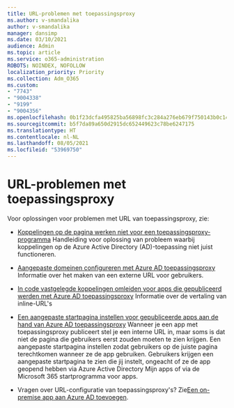 ```yaml
---
title: URL-problemen met toepassingsproxy
ms.author: v-smandalika
author: v-smandalika
manager: dansimp
ms.date: 03/10/2021
audience: Admin
ms.topic: article
ms.service: o365-administration
ROBOTS: NOINDEX, NOFOLLOW
localization_priority: Priority
ms.collection: Adm_O365
ms.custom:
- "7743"
- "9004338"
- "9199"
- "9004356"
ms.openlocfilehash: 0b1f23dcfa495825ba56898fc3c284a276eb679f750143b0c1460662835e658f
ms.sourcegitcommit: b5f7da89a650d2915dc652449623c78be6247175
ms.translationtype: HT
ms.contentlocale: nl-NL
ms.lasthandoff: 08/05/2021
ms.locfileid: "53969750"
---
```

# <a name="application-proxy-url-issues"></a>URL-problemen met toepassingsproxy

Voor oplossingen voor problemen met URL van toepassingsproxy, zie:

- [Koppelingen op de pagina werken niet voor een toepassingsproxy-programma](https://docs.microsoft.com/azure/active-directory/manage-apps/application-proxy-page-links-broken-problem) Handleiding voor oplossing van probleem waarbij koppelingen op de Azure Active Directory (AD)-toepassing niet juist functioneren.

- [Aangepaste domeinen configureren met Azure AD toepassingsproxy](https://docs.microsoft.com/azure/active-directory/manage-apps/application-proxy-configure-custom-domain) Informatie over het maken van een externe URL voor gebruikers.

- [In code vastgelegde koppelingen omleiden voor apps die gepubliceerd werden met Azure AD toepassingsproxy](https://docs.microsoft.com/azure/active-directory/manage-apps/application-proxy-configure-hard-coded-link-translation) Informatie over de vertaling van inline-URL's

- [Een aangepaste startpagina instellen voor gepubliceerde apps aan de hand van Azure AD toepassingsproxy](https://docs.microsoft.com/azure/active-directory/manage-apps/application-proxy-configure-custom-home-page#change-the-home-page-in-the-azure-portal) Wanneer je een app met toepassingsproxy publiceert stel je een interne URL in, maar soms is dat niet de pagina die gebruikers eerst zouden moeten te zien krijgen. Een aangepaste startpagina instellen zodat gebruikers op de juiste pagina terechtkomen wanneer ze de app gebruiken. Gebruikers krijgen een aangepaste startpagina te zien die jij instelt, ongeacht of ze de app geopend hebben via Azure Active Directory Mijn apps of via de Microsoft 365 startprogramma voor apps.

- Vragen over URL-configuratie van toepassingsproxy's? Zie[Een on-premise app aan Azure AD toevoegen](https://docs.microsoft.com/azure/active-directory/manage-apps/application-proxy-add-on-premises-application#add-an-on-premises-app-to-azure-ad).
 

